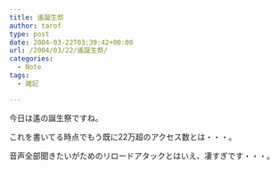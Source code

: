 ```yaml
---
title: 遙誕生祭
author: tarof
type: post
date: 2004-03-22T03:39:42+00:00
url: /2004/03/22/遙誕生祭/
categories:
  - Note
tags:
  - 雑記

---
```

今日は遙の誕生祭ですね。
  
これを書いてる時点でもう既に22万超のアクセス数とは・・・。
  
音声全部聞きたいがためのリロードアタックとはいえ、凄すぎです・・・。